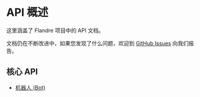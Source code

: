 # API 概述

这里涵盖了 Flandre 项目中的 API 文档。

文档仍在不断改进中，如果您发现了什么问题，欢迎到 [GitHub Issues](https://github.com/FlandreDevs/Flandre/issues) 向我们报告。

## 核心 API

- [机器人 (Bot)](core/bot.md)

